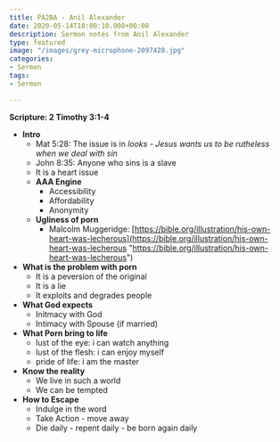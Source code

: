 ```yaml
---
title: PA2BA - Anil Alexander
date: 2020-05-14T18:00:10.000+00:00
description: Sermon notes from Anil Alexander
type: featured
image: "/images/grey-microphone-2097428.jpg"
categories:
- Sermon
tags:
- Sermon

---
```

**Scripture: 2 Timothy 3:1-4**

* **Intro**
  * Mat 5:28: The issue is in _looks - Jesus wants us to be rutheless when we deal with sin_
  * John 8:35: Anyone who sins is a slave
  * It is a heart issue
  * **AAA Engine**
    * Accessibility
    * Affordability
    * Anonymity
  * **Ugliness of porn**
    * Malcolm Muggeridge: [https://bible.org/illustration/his-own-heart-was-lecherous](https://bible.org/illustration/his-own-heart-was-lecherous "https://bible.org/illustration/his-own-heart-was-lecherous")
* **What is the problem with porn**
  * It is a peversion of the original
  * It is a lie
  * It exploits and degrades people
* **What God expects**
  * Initmacy with God
  * Intimacy with Spouse (if married)
* **What Porn bring to life**
  * lust of the eye: i can watch anything
  * lust of the flesh: i can enjoy myself
  * pride of life: i am the master
* **Know the reality**
  * We live in such a world
  * We can be tempted
* **How to Escape**
  * Indulge in the word
  * Take Action - move away
  * Die daily - repent daily - be born again daily